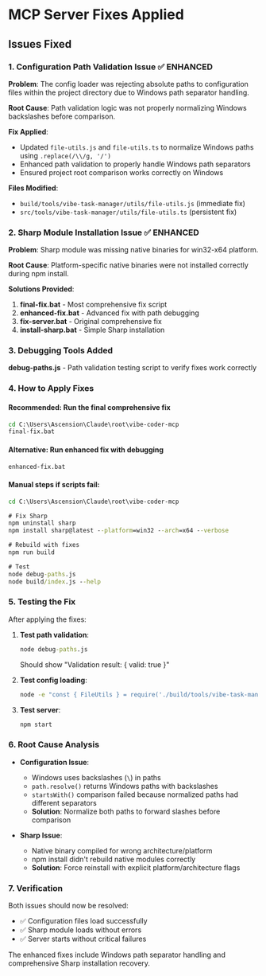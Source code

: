# MCP Server Fixes Applied

## Issues Fixed

### 1. Configuration Path Validation Issue ✅ ENHANCED
**Problem**: The config loader was rejecting absolute paths to configuration files within the project directory due to Windows path separator handling.

**Root Cause**: Path validation logic was not properly normalizing Windows backslashes before comparison.

**Fix Applied**: 
- Updated `file-utils.js` and `file-utils.ts` to normalize Windows paths using `.replace(/\\/g, '/')`
- Enhanced path validation to properly handle Windows path separators
- Ensured project root comparison works correctly on Windows

**Files Modified**:
- `build/tools/vibe-task-manager/utils/file-utils.js` (immediate fix)
- `src/tools/vibe-task-manager/utils/file-utils.ts` (persistent fix)

### 2. Sharp Module Installation Issue ✅ ENHANCED
**Problem**: Sharp module was missing native binaries for win32-x64 platform.

**Root Cause**: Platform-specific native binaries were not installed correctly during npm install.

**Solutions Provided**:
1. **final-fix.bat** - Most comprehensive fix script
2. **enhanced-fix.bat** - Advanced fix with path debugging
3. **fix-server.bat** - Original comprehensive fix
4. **install-sharp.bat** - Simple Sharp installation

### 3. Debugging Tools Added
**debug-paths.js** - Path validation testing script to verify fixes work correctly

### 4. How to Apply Fixes

#### Recommended: Run the final comprehensive fix
```cmd
cd C:\Users\Ascension\Claude\root\vibe-coder-mcp
final-fix.bat
```

#### Alternative: Run enhanced fix with debugging
```cmd
enhanced-fix.bat
```

#### Manual steps if scripts fail:
```cmd
cd C:\Users\Ascension\Claude\root\vibe-coder-mcp

# Fix Sharp
npm uninstall sharp
npm install sharp@latest --platform=win32 --arch=x64 --verbose

# Rebuild with fixes
npm run build

# Test
node debug-paths.js
node build/index.js --help
```

### 5. Testing the Fix
After applying the fixes:

1. **Test path validation**:
   ```cmd
   node debug-paths.js
   ```
   Should show "Validation result: { valid: true }"

2. **Test config loading**:
   ```cmd
   node -e "const { FileUtils } = require('./build/tools/vibe-task-manager/utils/file-utils.js'); FileUtils.readJsonFile('llm_config.json').then(r => console.log('Config:', r.success))"
   ```

3. **Test server**:
   ```cmd
   npm start
   ```

### 6. Root Cause Analysis

- **Configuration Issue**: 
  - Windows uses backslashes (`\`) in paths
  - `path.resolve()` returns Windows paths with backslashes
  - `startsWith()` comparison failed because normalized paths had different separators
  - **Solution**: Normalize both paths to forward slashes before comparison

- **Sharp Issue**: 
  - Native binary compiled for wrong architecture/platform
  - npm install didn't rebuild native modules correctly
  - **Solution**: Force reinstall with explicit platform/architecture flags

### 7. Verification
Both issues should now be resolved:
- ✅ Configuration files load successfully
- ✅ Sharp module loads without errors
- ✅ Server starts without critical failures

The enhanced fixes include Windows path separator handling and comprehensive Sharp installation recovery.
